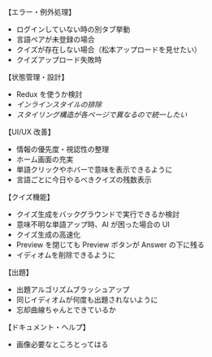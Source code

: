 【エラー・例外処理】

- ログインしていない時の別タブ挙動
- 言語ペアが未登録の場合
- クイズが存在しない場合（松本アップロードを見せたい）
- クイズアップロード失敗時

【状態管理・設計】

- Redux を使うか検討
- _インラインスタイルの排除_
- _スタイリング構造が各ページで異なるので統一したい_

【UI/UX 改善】

- 情報の優先度・視認性の整理
- ホーム画面の充実
- 単語クリックやホバーで意味を表示できるように
- 言語ごとに今日やるべきクイズの残数表示

【クイズ機能】

- クイズ生成をバックグラウンドで実行できるか検討
- 意味不明な単語アップ時、AI が困った場合の UI
- クイズ生成の高速化
- Preview を閉じても Preview ボタンが Answer の下に残る
- イディオムを削除できるように

【出題】

- 出題アルゴリズムブラッシュアップ
- 同じイディオムが何度も出題されないように
- 忘却曲線ちゃんとできているか

【ドキュメント・ヘルプ】

- 画像必要なところとってはる

